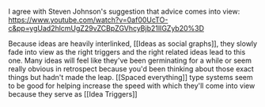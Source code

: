 I agree with Steven Johnson's suggestion that advice comes into view: https://www.youtube.com/watch?v=0af00UcTO-c&pp=ygUad2hlcmUgZ29vZCBpZGVhcyBjb21lIGZyb20%3D

Because ideas are heavily interlinked, [[Ideas as social graphs]], they slowly fade into view as the right triggers and the right related ideas lead to this one. Many ideas will feel like they've been germinating for a while or seem really obvious in retrospect because you'd been thinking about those exact things but hadn't made the leap. [[Spaced everything]] type systems seem to be good for helping increase the speed with which they'll come into view because they serve as [[Idea Triggers]]